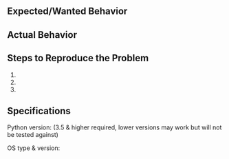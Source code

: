 ## Expected/Wanted Behavior


## Actual Behavior


## Steps to Reproduce the Problem

  1.
  2.
  3.

## Specifications

Python version: 
(3.5 & higher required, lower versions may work but will not be tested against)

OS type & version:
